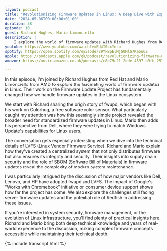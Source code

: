 ```yaml
---
layout: podcast
title: "Revolutionizing Firmware Updates in Linux: A Deep Dive with Experts"
date: "2024-05-06T00:00:00+01:00"
duration: 58
episode: 10
guest: Richard Hughes, Mario Limonciello
description: |
    I explore the world of firmware updates with Richard Hughes from Red Hat and Mario Limonciello from AMD, diving into their work on the fwupd project and Linux Vendor Firmware Service (LVFS). We discuss how they're tackling the challenges of deploying updates across millions of Linux devices and what this means for system security.
youtube: https://www.youtube.com/watch?v=EU4I0cxYnso
spotify: https://open.spotify.com/episode/29YkBpElMjG0MlG7Ka5u6S
apple: https://podcasts.apple.com/gb/podcast/revolutionizing-firmware-updates-in-linux-a-deep/id1722663295?i=1000654619707
amazon: https://music.amazon.co.uk/podcasts/c8e79c21-2dde-4597-b9fb-257ecbc2bf29/episodes/36afe799-0141-49ed-a3a9-1bd4aea94578/nerding-out-with-viktor-revolutionizing-firmware-updates-in-linux-a-deep-dive-with-experts

---
```


In this episode, I'm joined by Richard Hughes from Red Hat and Mario Limonciello from AMD to explore the fascinating world of firmware updates in Linux. Their work on the Firmware Update Project has fundamentally changed how we handle firmware updates in the Linux ecosystem.

We start with Richard sharing the origin story of fwupd, which began with his work on Colorhug, a free software color sensor. What particularly caught my attention was how this seemingly simple project revealed the broader need for standardized firmware updates in Linux. Mario then adds his perspective from Dell, where they were trying to match Windows Update's capabilities for Linux users.

The conversation gets especially interesting when we dive into the technical details of LVFS (Linux Vendor Firmware Service). Richard and Mario explain how they've created a centralized system that not only distributes firmware but also ensures its integrity and security. Their insights into supply chain security and the role of SBOM (Software Bill of Materials) in firmware updates reveal the complexity of modern system maintenance.

I was particularly intrigued by the discussion of how major vendors like Dell, Lenovo, and HP have adopted fwupd and LVFS. The impact of Google's "Works with Chromebook" initiative on consumer device support shows how far the project has come. We also explore the challenges still facing server firmware updates and the potential role of Redfish in addressing these issues.

If you're interested in system security, firmware management, or the evolution of Linux infrastructure, you'll find plenty of practical insights here. Richard and Mario bring both deep technical knowledge and years of real-world experience to the discussion, making complex firmware concepts accessible while maintaining their technical depth.

{% include transcript.html %}

